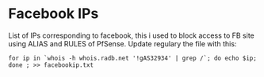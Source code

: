 # Facebook IPs
List of IPs corresponding to facebook, this i used to block access to FB site using ALIAS and RULES of PfSense.
Update regulary the file with this:
```
for ip in `whois -h whois.radb.net '!gAS32934' | grep /`; do echo $ip; done ; >> facebookip.txt
```
